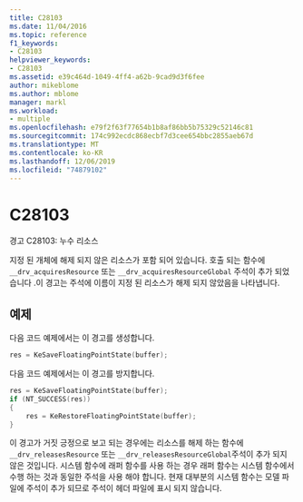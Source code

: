 ```yaml
---
title: C28103
ms.date: 11/04/2016
ms.topic: reference
f1_keywords:
- C28103
helpviewer_keywords:
- C28103
ms.assetid: e39c464d-1049-4ff4-a62b-9cad9d3f6fee
author: mikeblome
ms.author: mblome
manager: markl
ms.workload:
- multiple
ms.openlocfilehash: e79f2f63f77654b1b8af86bb5b75329c52146c81
ms.sourcegitcommit: 174c992ecdc868ecbf7d3cee654bbc2855aeb67d
ms.translationtype: MT
ms.contentlocale: ko-KR
ms.lasthandoff: 12/06/2019
ms.locfileid: "74879102"
---
```

# <a name="c28103"></a>C28103
경고 C28103: 누수 리소스

 지정 된 개체에 해제 되지 않은 리소스가 포함 되어 있습니다. 호출 되는 함수에 `__drv_acquiresResource` 또는 `__drv_acquiresResourceGlobal` 주석이 추가 되었습니다 .이 경고는 주석에 이름이 지정 된 리소스가 해제 되지 않았음을 나타냅니다.

## <a name="example"></a>예제
 다음 코드 예제에서는 이 경고를 생성합니다.

```cpp
res = KeSaveFloatingPointState(buffer);
```

 다음 코드 예제에서는 이 경고를 방지합니다.

```cpp
res = KeSaveFloatingPointState(buffer);
if (NT_SUCCESS(res))
{
    res = KeRestoreFloatingPointState(buffer);
}
```

 이 경고가 거짓 긍정으로 보고 되는 경우에는 리소스를 해제 하는 함수에 `__drv_releasesResource` 또는 `__drv_releasesResourceGlobal`주석이 추가 되지 않은 것입니다. 시스템 함수에 래퍼 함수를 사용 하는 경우 래퍼 함수는 시스템 함수에서 수행 하는 것과 동일한 주석을 사용 해야 합니다. 현재 대부분의 시스템 함수는 모델 파일에 주석이 추가 되므로 주석이 헤더 파일에 표시 되지 않습니다.
